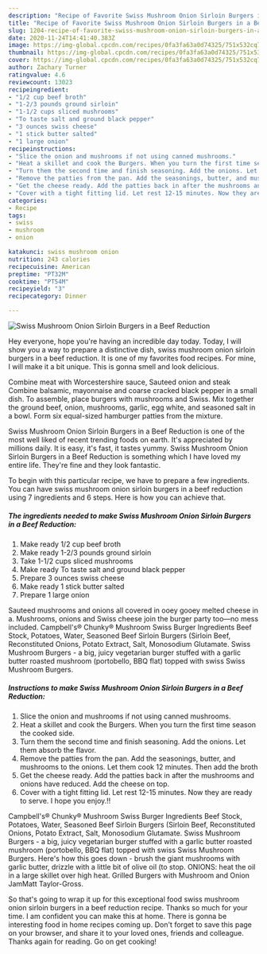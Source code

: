 ```yaml
---
description: "Recipe of Favorite Swiss Mushroom Onion Sirloin Burgers in a Beef Reduction"
title: "Recipe of Favorite Swiss Mushroom Onion Sirloin Burgers in a Beef Reduction"
slug: 1204-recipe-of-favorite-swiss-mushroom-onion-sirloin-burgers-in-a-beef-reduction
date: 2020-11-24T14:41:40.383Z
image: https://img-global.cpcdn.com/recipes/0fa3fa63a0d74325/751x532cq70/swiss-mushroom-onion-sirloin-burgers-in-a-beef-reduction-recipe-main-photo.jpg
thumbnail: https://img-global.cpcdn.com/recipes/0fa3fa63a0d74325/751x532cq70/swiss-mushroom-onion-sirloin-burgers-in-a-beef-reduction-recipe-main-photo.jpg
cover: https://img-global.cpcdn.com/recipes/0fa3fa63a0d74325/751x532cq70/swiss-mushroom-onion-sirloin-burgers-in-a-beef-reduction-recipe-main-photo.jpg
author: Zachary Turner
ratingvalue: 4.6
reviewcount: 13023
recipeingredient:
- "1/2 cup beef broth"
- "1-2/3 pounds ground sirloin"
- "1-1/2 cups sliced mushrooms"
- "To taste salt and ground black pepper"
- "3 ounces swiss cheese"
- "1 stick butter salted"
- "1 large onion"
recipeinstructions:
- "Slice the onion and mushrooms if not using canned mushrooms."
- "Heat a skillet and cook the Burgers. When you turn the first time season the cooked side."
- "Turn them the second time and finish seasoning. Add the onions. Let them absorb the flavor."
- "Remove the patties from the pan. Add the seasonings, butter, and mushrooms to the onions. Let them cook 12 minutes. Then add the broth"
- "Get the cheese ready. Add the patties back in after the mushrooms and onions have reduced. Add the cheese on top."
- "Cover with a tight fitting lid. Let rest 12-15 minutes. Now they are ready to serve. I hope you enjoy.!!"
categories:
- Recipe
tags:
- swiss
- mushroom
- onion

katakunci: swiss mushroom onion 
nutrition: 243 calories
recipecuisine: American
preptime: "PT32M"
cooktime: "PT54M"
recipeyield: "3"
recipecategory: Dinner

---
```



![Swiss Mushroom Onion Sirloin Burgers in a Beef Reduction](https://img-global.cpcdn.com/recipes/0fa3fa63a0d74325/751x532cq70/swiss-mushroom-onion-sirloin-burgers-in-a-beef-reduction-recipe-main-photo.jpg)

Hey everyone, hope you're having an incredible day today. Today, I will show you a way to prepare a distinctive dish, swiss mushroom onion sirloin burgers in a beef reduction. It is one of my favorites food recipes. For mine, I will make it a bit unique. This is gonna smell and look delicious.

Combine meat with Worcestershire sauce, Sauteed onion and steak Combine balsamic, mayonnaise and coarse cracked black pepper in a small dish. To assemble, place burgers with mushrooms and Swiss. Mix together the ground beef, onion, mushrooms, garlic, egg white, and seasoned salt in a bowl. Form six equal-sized hamburger patties from the mixture.

Swiss Mushroom Onion Sirloin Burgers in a Beef Reduction is one of the most well liked of recent trending foods on earth. It's appreciated by millions daily. It is easy, it's fast, it tastes yummy. Swiss Mushroom Onion Sirloin Burgers in a Beef Reduction is something which I have loved my entire life. They're fine and they look fantastic.


To begin with this particular recipe, we have to prepare a few ingredients. You can have swiss mushroom onion sirloin burgers in a beef reduction using 7 ingredients and 6 steps. Here is how you can achieve that.

<!--inarticleads1-->

##### The ingredients needed to make Swiss Mushroom Onion Sirloin Burgers in a Beef Reduction:

1. Make ready 1/2 cup beef broth
1. Make ready 1-2/3 pounds ground sirloin
1. Take 1-1/2 cups sliced mushrooms
1. Make ready To taste salt and ground black pepper
1. Prepare 3 ounces swiss cheese
1. Make ready 1 stick butter salted
1. Prepare 1 large onion


Sauteed mushrooms and onions all covered in ooey gooey melted cheese in a. Mushrooms, onions and Swiss cheese join the burger party too—no mess included. Campbell&#39;s® Chunky® Mushroom Swiss Burger Ingredients Beef Stock, Potatoes, Water, Seasoned Beef Sirloin Burgers (Sirloin Beef, Reconstituted Onions, Potato Extract, Salt, Monosodium Glutamate. Swiss Mushroom Burgers - a big, juicy vegetarian burger stuffed with a garlic butter roasted mushroom (portobello, BBQ flat) topped with swiss Swiss Mushroom Burgers. 

<!--inarticleads2-->

##### Instructions to make Swiss Mushroom Onion Sirloin Burgers in a Beef Reduction:

1. Slice the onion and mushrooms if not using canned mushrooms.
1. Heat a skillet and cook the Burgers. When you turn the first time season the cooked side.
1. Turn them the second time and finish seasoning. Add the onions. Let them absorb the flavor.
1. Remove the patties from the pan. Add the seasonings, butter, and mushrooms to the onions. Let them cook 12 minutes. Then add the broth
1. Get the cheese ready. Add the patties back in after the mushrooms and onions have reduced. Add the cheese on top.
1. Cover with a tight fitting lid. Let rest 12-15 minutes. Now they are ready to serve. I hope you enjoy.!!


Campbell&#39;s® Chunky® Mushroom Swiss Burger Ingredients Beef Stock, Potatoes, Water, Seasoned Beef Sirloin Burgers (Sirloin Beef, Reconstituted Onions, Potato Extract, Salt, Monosodium Glutamate. Swiss Mushroom Burgers - a big, juicy vegetarian burger stuffed with a garlic butter roasted mushroom (portobello, BBQ flat) topped with swiss Swiss Mushroom Burgers. Here&#39;s how this goes down - brush the giant mushrooms with garlic butter, drizzle with a little bit of olive oil (to stop. ONIONS: heat the oil in a large skillet over high heat. Grilled Burgers with Mushroom and Onion JamMatt Taylor-Gross. 

So that's going to wrap it up for this exceptional food swiss mushroom onion sirloin burgers in a beef reduction recipe. Thanks so much for your time. I am confident you can make this at home. There is gonna be interesting food in home recipes coming up. Don't forget to save this page on your browser, and share it to your loved ones, friends and colleague. Thanks again for reading. Go on get cooking!
